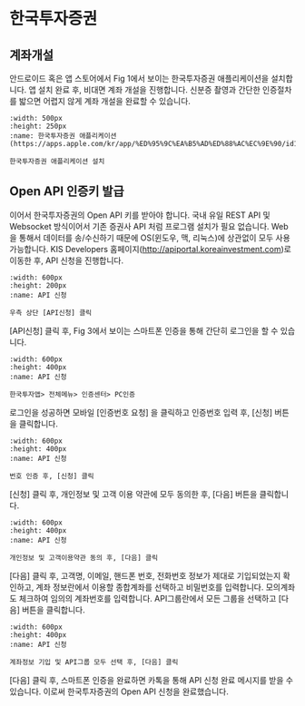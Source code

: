 # 한국투자증권

## 계좌개설

안드로이드 혹은 앱 스토어에서 Fig 1에서 보이는 한국투자증권 애플리케이션을 설치합니다. 앱 설치 완료 후, 비대면 계좌 개설을 진행합니다. 신분증 촬영과 간단한 인증절차를 밟으면 어렵지 않게 계좌 개설을 완료할 수 있습니다.

```{figure} images/hanguk_app.png
:width: 500px
:height: 250px
:name: 한국투자증권 애플리케이션(https://apps.apple.com/kr/app/%ED%95%9C%EA%B5%AD%ED%88%AC%EC%9E%90/id1621986905)

한국투자증권 애플리케이션 설치
```

## Open API 인증키 발급

이어서 한국투자증권의 Open API 키를 받아야 합니다. 국내 유일 REST API 및 Websocket 방식이어서 기존 증권사 API 처럼 프로그램 설치가 필요 없습니다. Web 을 통해서 데이터를 송/수신하기 때문에 OS(윈도우, 맥, 리눅스)에 상관없이 모두 사용 가능합니다. KIS Developers 홈페이지(http://apiportal.koreainvestment.com)로 이동한 후, API 신청을 진행합니다. 

```{figure} images/api_1.png
:width: 600px
:height: 200px
:name: API 신청

우측 상단 [API신청] 클릭
```

[API신청] 클릭 후, Fig 3에서 보이는 스마트폰 인증을 통해 간단히 로그인을 할 수 있습니다.

```{figure} images/api_2.png
:width: 600px
:height: 400px
:name: API 신청

한국투자앱> 전체메뉴> 인증센터> PC인증
```

로그인을 성공하면 모바일 [인증번호 요청] 을 클릭하고 인증번호 입력 후, [신청] 버튼을 클릭합니다.

```{figure} images/api_3.png
:width: 600px
:height: 400px
:name: API 신청

번호 인증 후, [신청] 클릭
```

[신청] 클릭 후, 개인정보 및 고객 이용 약관에 모두 동의한 후, [다음] 버튼을 클릭합니다. 

```{figure} images/api_4.png
:width: 600px
:height: 400px
:name: API 신청

개인정보 및 고객이용약관 동의 후, [다음] 클릭
```

[다음] 클릭 후, 고객명, 이메일, 핸드폰 번호, 전화번호 정보가 제대로 기입되었는지 확인하고, 계좌 정보란에서 이용할 종합계좌를 선택하고 비밀번호를 입력합니다. 모의계좌도 체크하여 임의의 계좌번호를 입력합니다. API그룹란에서 모든 그룹을 선택하고 [다음] 버튼을 클릭합니다.

```{figure} images/api_5.png
:width: 600px
:height: 400px
:name: API 신청

계좌정보 기입 및 API그룹 모두 선택 후, [다음] 클릭
```

[다음] 클릭 후, 스마트폰 인증을 완료하면 카톡을 통해 API 신청 완료 메시지를 받을 수 있습니다. 이로써 한국투자증권의 Open API 신청을 완료했습니다. 